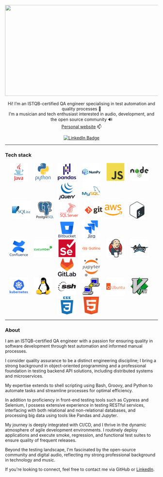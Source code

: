 <div align="center">
    <img src="https://media.giphy.com/media/dWesBcTLavkZuG35MI/giphy.gif" width="600" height="300"/>
  
  
   Hi! I’m an ISTQB-certified QA engineer specialising in test automation and quality processes 👋  
   I’m a musician and tech enthusiast interested in audio, development, and the open source community 🔊
   <br>[Personal website](https://gitme23.github.io) 📫 
  <br>
  <div id="header" align="center">
   <a href="https://www.linkedin.com/in/andy-hopwood-a4abaa239/">
      <img src="https://img.shields.io/badge/LinkedIn-blue?style=for-the-badge&logo=linkedin&logoColor=white" alt="LinkedIn Badge"/>
    </a>
    <div id="badges">
    </div>
    </div>
  </div>
  
  <!-- -
  GitMe23/GitMe23 is a ✨ special ✨ repository because its `README.md` (this file) appears on your GitHub profile.
  You can click the Preview link to take a look at your changes.
  - -->
  
  
  ---
  ### Tech stack
  
  <div align="center">
    <img src="https://github.com/devicons/devicon/blob/master/icons/java/java-original-wordmark.svg" title="Java" alt="Java" width="60" height="60"/>&nbsp;&nbsp;&nbsp;&nbsp;
    <img src="https://github.com/devicons/devicon/blob/master/icons/python/python-original-wordmark.svg" title="Python" alt="Python" width="60" height="60"/>&nbsp;&nbsp;&nbsp;&nbsp;
   <img src="https://github.com/devicons/devicon/blob/master/icons/pandas/pandas-original-wordmark.svg" title="Pandas" alt="Pandas" width="60" height="60"/>&nbsp;&nbsp;&nbsp;&nbsp;
   <img src="https://github.com/devicons/devicon/blob/master/icons/numpy/numpy-original-wordmark.svg" title="numpy" alt="numpy" width="60" height="60"/>&nbsp;&nbsp;&nbsp;&nbsp;
   <img src="https://github.com/devicons/devicon/blob/master/icons/javascript/javascript-original.svg" title="JavaScript" alt="JavaScript" width="60" height="60"/>&nbsp;&nbsp;&nbsp;&nbsp;
   <img src="https://github.com/devicons/devicon/blob/master/icons/nodejs/nodejs-original-wordmark.svg" title="NodeJS" alt="NodeJS" width="60" height="60"/>&nbsp;&nbsp;&nbsp;&nbsp; 
   <img src="https://github.com/devicons/devicon/blob/master/icons/jquery/jquery-original-wordmark.svg" title="jQuery" alt="jQuery" width="60" height="60"/>&nbsp;&nbsp;&nbsp;&nbsp; 
    <img src="https://github.com/devicons/devicon/blob/master/icons/mysql/mysql-original-wordmark.svg" title="MySQL"  alt="MySQL" width="60" height="60"/>&nbsp;&nbsp;&nbsp;&nbsp;
   <br>
   <img src="https://github.com/devicons/devicon/blob/master/icons/sqlite/sqlite-original-wordmark.svg" title="sqlite" alt="sqlite" width="60" height="60"/>&nbsp;&nbsp;&nbsp;&nbsp;
   <img src="https://github.com/devicons/devicon/blob/master/icons/postgresql/postgresql-original-wordmark.svg" title="postgres" alt="postgres" width="60" height="60"/>&nbsp;&nbsp;&nbsp;&nbsp;
    <img src="https://github.com/devicons/devicon/blob/master/icons/microsoftsqlserver/microsoftsqlserver-plain-wordmark.svg" title="sqlserver" alt="sqlserver" width="60" height="60"/>&nbsp;&nbsp;&nbsp;&nbsp;
   <img src="https://github.com/devicons/devicon/blob/master/icons/git/git-original-wordmark.svg" title="Git" alt="Git" width="60" height="60"/>
  <img src="https://github.com/devicons/devicon/blob/master/icons/amazonwebservices/amazonwebservices-plain-wordmark.svg" title="AWS" alt="AWS" width="60" height="60"/>&nbsp;&nbsp;&nbsp;&nbsp;
  <img src="https://github.com/devicons/devicon/blob/master/icons/bash/bash-original.svg" title="Bash" alt="Bash" width="60" height="60"/>&nbsp;&nbsp;&nbsp;&nbsp;
  <img src="https://github.com/devicons/devicon/blob/master/icons/bitbucket/bitbucket-original-wordmark.svg" title="Bitbucket" alt="Bitbucket" width="60" height="60"/>&nbsp;&nbsp;&nbsp;&nbsp;
   <img src="https://github.com/devicons/devicon/blob/master/icons/jira/jira-original-wordmark.svg" title="Jira" alt="Jira" width="60" height="60"/>&nbsp;&nbsp;&nbsp;&nbsp;
   <br>
   <img src="https://github.com/devicons/devicon/blob/master/icons/confluence/confluence-original-wordmark.svg" title="Confluence" alt="Confluence" width="60" height="60"/>&nbsp;&nbsp;&nbsp;&nbsp;
   <img src="https://github.com/devicons/devicon/blob/master/icons/cucumber/cucumber-plain-wordmark.svg" title="Cucumber" alt="Cucumber" width="60" height="60"/>&nbsp;&nbsp;&nbsp;&nbsp;
   <img src="https://github.com/devicons/devicon/blob/master/icons/selenium/selenium-original.svg" title="Selenium" alt="Selenium" width="60" height="60"/>&nbsp;&nbsp;&nbsp;&nbsp;
  <img src="https://github.com/devicons/devicon/blob/master/icons/gatling/gatling-plain-wordmark.svg" title="Gatling" alt="Gatling" width="60" height="60"/>&nbsp;&nbsp;&nbsp;&nbsp;
  <img src="https://github.com/devicons/devicon/blob/master/icons/jenkins/jenkins-original.svg" title="Jenkins" alt="Jenkins" width="60" height="60"/>&nbsp;&nbsp;&nbsp;&nbsp;
   <img src="https://github.com/devicons/devicon/blob/master/icons/groovy/groovy-original.svg" title="Groovy" alt="Groovy" width="60" height="60"/>&nbsp;&nbsp;&nbsp;&nbsp;
   <img src="https://github.com/devicons/devicon/blob/master/icons/gitlab/gitlab-original-wordmark.svg" title="Gitlab" alt="Gitlab" width="60" height="60"/>&nbsp;&nbsp;&nbsp;&nbsp;
  <img src="https://github.com/devicons/devicon/blob/master/icons/jupyter/jupyter-original-wordmark.svg" title="Jupyter" alt="Jupyter" width="60" height="60"/>&nbsp;&nbsp;&nbsp;&nbsp;
   <br>
  <img src="https://github.com/devicons/devicon/blob/master/icons/kubernetes/kubernetes-plain-wordmark.svg" title="Kubernetes" alt="Kubernetes" width="60" height="60"/>&nbsp;&nbsp;&nbsp;&nbsp;
   <img src="https://github.com/devicons/devicon/blob/master/icons/linux/linux-original.svg" title="Linux" alt="Linux" width="60" height="60"/>&nbsp;&nbsp;&nbsp;&nbsp;
   <img src="https://github.com/devicons/devicon/blob/master/icons/ssh/ssh-original-wordmark.svg" title="ssh" alt="ssh" width="60" height="60"/>&nbsp;&nbsp;&nbsp;&nbsp;
   <img src="https://github.com/devicons/devicon/blob/master/icons/putty/putty-original.svg" title="putty" alt="putty" width="60" height="60"/>&nbsp;&nbsp;&nbsp;&nbsp;
   <img src="https://github.com/devicons/devicon/blob/master/icons/ubuntu/ubuntu-plain-wordmark.svg" title="ubuntu" alt="ubuntu" width="60" height="60"/>&nbsp;&nbsp;&nbsp;&nbsp;
   <img src="https://github.com/devicons/devicon/blob/master/icons/vim/vim-original.svg" title="vim" alt="vim" width="60" height="60"/>&nbsp;&nbsp;&nbsp;&nbsp;
  <img src="https://github.com/devicons/devicon/blob/master/icons/css3/css3-plain-wordmark.svg"  title="CSS3" alt="CSS" width="60" height="60"/>&nbsp;&nbsp;&nbsp;&nbsp;
    <img src="https://github.com/devicons/devicon/blob/master/icons/html5/html5-original.svg" title="HTML5" alt="HTML" width="60" height="60"/>&nbsp;&nbsp;&nbsp;&nbsp;
  </div>
  
  ---
  
  
  ### About
  
  I am an ISTQB-certified QA engineer with a passion for ensuring quality in software development through test automation and informed manual processes.
  
  I consider quality assurance to be a distinct engineering discipline; I bring a strong background in object-oriented programming and a professional foundation in testing backend API solutions, including distributed systems and microservices.
  
  My expertise extends to shell scripting using Bash, Groovy, and Python to automate tasks and streamline processes for optimal efficiency.
  
  In addition to proficiency in front-end testing tools such as Cypress and Selenium, I possess extensive experience in testing RESTful services, interfacing with both relational and non-relational databases, and processing big data using tools like Pandas and Jupyter.
  
  My journey is deeply integrated with CI/CD, and I thrive in the dynamic atmosphere of agile development environments. I routinely deploy applications and execute smoke, regression, and functional test suites to ensure quality of frequent releases.
  
  Beyond the testing landscape, I'm fascinated by the open-source community and digital audio, reflecting my strong professional background in technology and music.
  
  If you're looking to connect, feel free to contact me via GitHub or [LinkedIn](https://www.linkedin.com/in/andy-hopwood-a4abaa239/).
  
  <br>
  <img src="https://komarev.com/ghpvc/?username=GitMe23&style=flat-square&color=blue" alt=""/>
